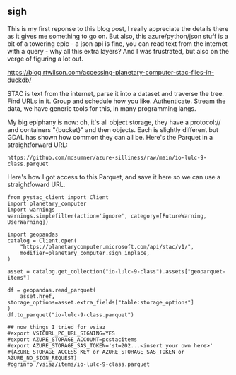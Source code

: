 ## sigh

This is my first reponse to this blog post, I really appreciate the details there as it gives me something to go on. But also, this azure/python/json stuff is a bit of a towering epic - a json api is fine, you can read text from the internet with a query - why all this extra layers?  And I was frustrated, but also on the verge of figuring a lot out. 

https://blog.rtwilson.com/accessing-planetary-computer-stac-files-in-duckdb/

STAC is text from the internet, parse it into a dataset and traverse the tree. Find URLs in it. Group and schedule how you like.  Authenticate. Stream the data, we have generic tools for this, in many programming langs. 

My big epiphany is now: oh, it's all object storage, they have a protocol:// and containers "{bucket}" and then objects. Each is slightly different but GDAL has shown how common they can all be. 
Here's the Parquet in a straightforward URL: 

```
https://github.com/mdsumner/azure-silliness/raw/main/io-lulc-9-class.parquet
```

Here's how I got access to this Parquet, and save it here so we can use a straightfoward URL. 

```python3
from pystac_client import Client
import planetary_computer
import warnings
warnings.simplefilter(action='ignore', category=[FutureWarning, UserWarning])

import geopandas
catalog = Client.open(
    "https://planetarycomputer.microsoft.com/api/stac/v1/",
    modifier=planetary_computer.sign_inplace,
)

asset = catalog.get_collection("io-lulc-9-class").assets["geoparquet-items"]

df = geopandas.read_parquet(
    asset.href, storage_options=asset.extra_fields["table:storage_options"]
)
df.to_parquet("io-lulc-9-class.parquet")

## now things I tried for vsiaz
#export VSICURL_PC_URL_SIGNING=YES
#export AZURE_STORAGE_ACCOUNT=pcstacitems
#export AZURE_STORAGE_SAS_TOKEN='st=202...<insert your own here>'
#(AZURE_STORAGE_ACCESS_KEY or AZURE_STORAGE_SAS_TOKEN or AZURE_NO_SIGN_REQUEST) 
#ogrinfo /vsiaz/items/io-lulc-9-class.parquet
```
